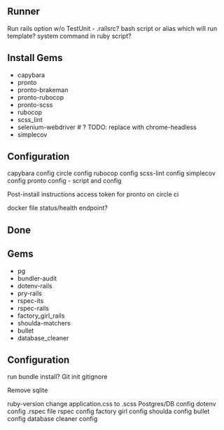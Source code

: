 Runner
---
Run rails option w/o TestUnit - .railsrc?
bash script or alias which will run template? system command in ruby script?

Install Gems
---
- capybara
- pronto
- pronto-brakeman
- pronto-rubocop
- pronto-scss
- rubocop
- scss_lint
- selenium-webdriver # ? TODO: replace with chrome-headless
- simplecov

Configuration
---
capybara config
circle config
rubocop config
scss-lint config
simplecov config
pronto config - script and config

Post-install instructions
access token for pronto on circle ci

docker file
status/health endpoint?


## Done
Gems
----
- pg
- bundler-audit
- dotenv-rails
- pry-rails
- rspec-its
- rspec-rails
- factory_girl_rails
- shoulda-matchers
- bullet
- database_cleaner

Configuration
---
run bundle install?
Git init
gitignore

Remove sqlite

ruby-version
change application.css to .scss
Postgres/DB config
dotenv config
.rspec file
rspec config
factory girl config
shoulda config
bullet config
database cleaner config
